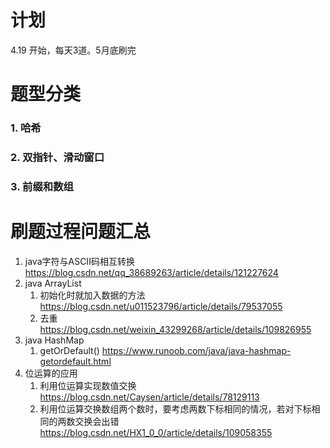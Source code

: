 # 计划
4.19 开始，每天3道。5月底刷完

# 题型分类

### 1. 哈希

### 2. 双指针、滑动窗口

### 3. 前缀和数组


# 刷题过程问题汇总
1. java字符与ASCII码相互转换 https://blog.csdn.net/qq_38689263/article/details/121227624
2. java ArrayList 
   1. 初始化时就加入数据的方法 https://blog.csdn.net/u011523796/article/details/79537055
   2. 去重 https://blog.csdn.net/weixin_43299268/article/details/109826955
3. java HashMap
   1. getOrDefault() https://www.runoob.com/java/java-hashmap-getordefault.html
4. 位运算的应用
   1. 利用位运算实现数值交换 https://blog.csdn.net/Caysen/article/details/78129113
   2. 利用位运算交换数组两个数时，要考虑两数下标相同的情况，若对下标相同的两数交换会出错 https://blog.csdn.net/HX1_0_0/article/details/109058355